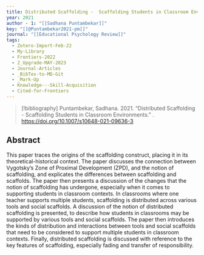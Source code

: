 ```yaml
---
title: Distributed Scaffolding -  Scaffolding Students in Classroom Environments
year: 2021
author - 1: "[[Sadhana Puntambekar]]"
key: "[[@Puntambekar2021-pm]]"
journal: "[[Educational Psychology Review]]"
tags:
  - Zotero-Import-Feb-22
  - My-Library
  - Frontiers-2022
  - 2_Upgrade-MAY-2023
  - Journal-Articles
  - _BibTex-to-MD-Git
  - _Mark-Up
  - Knowledge---Skill-Acquisition
  - Cited-for-Frontiers
---
```


> [!bibliography]
> Puntambekar, Sadhana. 2021. “Distributed Scaffolding -  Scaffolding Students in Classroom Environments.” . https://doi.org/10.1007/s10648-021-09636-3

## Abstract
This paper traces the origins of the scaffolding construct, placing it in its theoretical-historical context. The paper discusses the connection between Vygotsky’s Zone of Proximal Development (ZPD), and the notion of scaffolding, and explicates the differences between scaffolding and scaffolds. The paper then presents a discussion of the changes that the notion of scaffolding has undergone, especially when it comes to supporting students in classroom contexts. In classrooms where one teacher supports multiple students, scaffolding is distributed across various tools and social scaffolds. A discussion of the notion of distributed scaffolding is presented, to describe how students in classrooms may be supported by various tools and social scaffolds. The paper then introduces the kinds of distribution and interactions between tools and social scaffolds that need to be considered to support multiple students in classroom contexts. Finally, distributed scaffolding is discussed with reference to the key features of scaffolding, especially fading and transfer of responsibility.